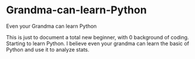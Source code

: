 # Grandma-can-learn-Python
Even your Grandma can learn Python


This is just to document a total new beginner, with 0 background of coding. Starting to learn Python.
I believe even your grandma can learn the basic of Python and use it to analyze stats.
